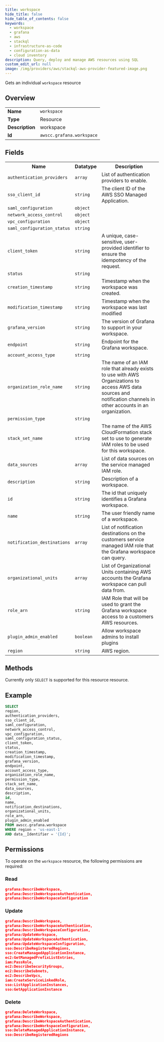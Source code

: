 ```yaml
---
title: workspace
hide_title: false
hide_table_of_contents: false
keywords:
  - workspace
  - grafana
  - aws
  - stackql
  - infrastructure-as-code
  - configuration-as-data
  - cloud inventory
description: Query, deploy and manage AWS resources using SQL
custom_edit_url: null
image: /img/providers/aws/stackql-aws-provider-featured-image.png
---
```

Gets an individual <code>workspace</code> resource

## Overview
<table><tbody>
<tr><td><b>Name</b></td><td><code>workspace</code></td></tr>
<tr><td><b>Type</b></td><td>Resource</td></tr>
<tr><td><b>Description</b></td><td>workspace</td></tr>
<tr><td><b>Id</b></td><td><code>awscc.grafana.workspace</code></td></tr>
</tbody></table>

## Fields
<table><tbody>
<tr><th>Name</th><th>Datatype</th><th>Description</th></tr>
<tr><td><code>authentication_providers</code></td><td><code>array</code></td><td>List of authentication providers to enable.</td></tr>
<tr><td><code>sso_client_id</code></td><td><code>string</code></td><td>The client ID of the AWS SSO Managed Application.</td></tr>
<tr><td><code>saml_configuration</code></td><td><code>object</code></td><td></td></tr>
<tr><td><code>network_access_control</code></td><td><code>object</code></td><td></td></tr>
<tr><td><code>vpc_configuration</code></td><td><code>object</code></td><td></td></tr>
<tr><td><code>saml_configuration_status</code></td><td><code>string</code></td><td></td></tr>
<tr><td><code>client_token</code></td><td><code>string</code></td><td>A unique, case-sensitive, user-provided identifier to ensure the idempotency of the request.</td></tr>
<tr><td><code>status</code></td><td><code>string</code></td><td></td></tr>
<tr><td><code>creation_timestamp</code></td><td><code>string</code></td><td>Timestamp when the workspace was created.</td></tr>
<tr><td><code>modification_timestamp</code></td><td><code>string</code></td><td>Timestamp when the workspace was last modified</td></tr>
<tr><td><code>grafana_version</code></td><td><code>string</code></td><td>The version of Grafana to support in your workspace.</td></tr>
<tr><td><code>endpoint</code></td><td><code>string</code></td><td>Endpoint for the Grafana workspace.</td></tr>
<tr><td><code>account_access_type</code></td><td><code>string</code></td><td></td></tr>
<tr><td><code>organization_role_name</code></td><td><code>string</code></td><td>The name of an IAM role that already exists to use with AWS Organizations to access AWS data sources and notification channels in other accounts in an organization.</td></tr>
<tr><td><code>permission_type</code></td><td><code>string</code></td><td></td></tr>
<tr><td><code>stack_set_name</code></td><td><code>string</code></td><td>The name of the AWS CloudFormation stack set to use to generate IAM roles to be used for this workspace.</td></tr>
<tr><td><code>data_sources</code></td><td><code>array</code></td><td>List of data sources on the service managed IAM role.</td></tr>
<tr><td><code>description</code></td><td><code>string</code></td><td>Description of a workspace.</td></tr>
<tr><td><code>id</code></td><td><code>string</code></td><td>The id that uniquely identifies a Grafana workspace.</td></tr>
<tr><td><code>name</code></td><td><code>string</code></td><td>The user friendly name of a workspace.</td></tr>
<tr><td><code>notification_destinations</code></td><td><code>array</code></td><td>List of notification destinations on the customers service managed IAM role that the Grafana workspace can query.</td></tr>
<tr><td><code>organizational_units</code></td><td><code>array</code></td><td>List of Organizational Units containing AWS accounts the Grafana workspace can pull data from.</td></tr>
<tr><td><code>role_arn</code></td><td><code>string</code></td><td>IAM Role that will be used to grant the Grafana workspace access to a customers AWS resources.</td></tr>
<tr><td><code>plugin_admin_enabled</code></td><td><code>boolean</code></td><td>Allow workspace admins to install plugins</td></tr>
<tr><td><code>region</code></td><td><code>string</code></td><td>AWS region.</td></tr>

</tbody></table>

## Methods
Currently only <code>SELECT</code> is supported for this resource resource.

## Example
```sql
SELECT
region,
authentication_providers,
sso_client_id,
saml_configuration,
network_access_control,
vpc_configuration,
saml_configuration_status,
client_token,
status,
creation_timestamp,
modification_timestamp,
grafana_version,
endpoint,
account_access_type,
organization_role_name,
permission_type,
stack_set_name,
data_sources,
description,
id,
name,
notification_destinations,
organizational_units,
role_arn,
plugin_admin_enabled
FROM awscc.grafana.workspace
WHERE region = 'us-east-1'
AND data__Identifier = '{Id}';
```

## Permissions

To operate on the <code>workspace</code> resource, the following permissions are required:

### Read
```json
grafana:DescribeWorkspace,
grafana:DescribeWorkspaceAuthentication,
grafana:DescribeWorkspaceConfiguration
```

### Update
```json
grafana:DescribeWorkspace,
grafana:DescribeWorkspaceAuthentication,
grafana:DescribeWorkspaceConfiguration,
grafana:UpdateWorkspace,
grafana:UpdateWorkspaceAuthentication,
grafana:UpdateWorkspaceConfiguration,
sso:DescribeRegisteredRegions,
sso:CreateManagedApplicationInstance,
ec2:GetManagedPrefixListEntries,
iam:PassRole,
ec2:DescribeSecurityGroups,
ec2:DescribeSubnets,
ec2:DescribeVpcs,
iam:CreateServiceLinkedRole,
sso:ListApplicationInstances,
sso:GetApplicationInstance
```

### Delete
```json
grafana:DeleteWorkspace,
grafana:DescribeWorkspace,
grafana:DescribeWorkspaceAuthentication,
grafana:DescribeWorkspaceConfiguration,
sso:DeleteManagedApplicationInstance,
sso:DescribeRegisteredRegions
```

